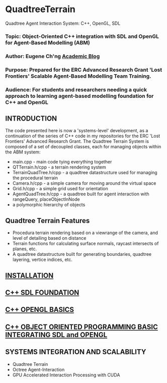 # QuadtreeTerrain
Quadtree Agent Interaction System: C++, OpenGL, SDL

### Topic: Object-Oriented C++ integration with SDL and OpenGL for Agent-Based Modelling (ABM)
### Author: Eugene Ch'ng [Academic Blog](http://www.complexity.io/)
### Purpose: Prepared for the ERC Advanced Research Grant 'Lost Frontiers' Scalable Agent-Based Modelling Team Training.
### Audience: For students and researchers needing a quick approach to learning agent-based modelling foundation for C++ and OpenGL

## INTRODUCTION
The code presented here is now a 'systems-level' development, as a continuation of the series of C++ code in my repositories for the ERC 'Lost Frontiers' Advanced Research Grant. The Quadtree Terrain System is composed of a set of decoupled classes, each for managing objects within the ABM system:

- main.cpp - main code tying everything together
- QTTerrain.h/cpp - a terrain rendering system
- TerrainQuadTree.h/cpp - a quadtree datastructure used for managing the procedural terrain
- Camera.h/cpp - a simple camera for moving around the virtual space
- Grid.h/cpp - a simple grid used for orientation
- AgentQuadTree.h/cpp - a quadtree built for agent interaction with rangeQuery, placeObjectInNode
- a polymorphic hierarchy of objects

## Quadtree Terrain Features
- Procedura terrain rendering based on a viewrange of the camera, and level of detailing based on distance
- Terrain functions for calculating surface normals, raycast intersects of planes, etc.
- A quadtree datastructure built for generating boundaries, quadtree layering, vertice indices, etc.

## [INSTALLATION](https://github.com/drecuk/ABM-Basics-Installation)
## [C++ SDL FOUNDATION](https://github.com/drecuk/ABM-Basics-SDL)
## [C++ OPENGL BASICS](https://github.com/drecuk/ABM-Basics-OpenGL)
## [C++ OBJECT ORIENTED PROGRAMMING BASIC INTEGRATING SDL and OPENGL](https://github.com/drecuk/ABM-Basics-OOP)

## SYSTEMS INTEGRATION AND SCALABILITY
- Quadtree Terrain
- Octree Agent-Interaction
- GPU Accelerated Interaction Processing with CUDA
